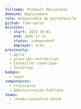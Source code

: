 ```yaml
---
fullname: Thibault Desjardins
domaine: Déploiement
role: Responsable de portefeuille
github: Tibo-aplus
missions:
  - start: 2019-10-01
    end: 2026-12-31
    status: independent
    employer: octo
previously:
  - aplus
  - place-des-entreprises
  - conseiller-numerique
  - histologe
badges:
  - segur
competences:
  - Croissance
  - Administration Publique
teams:
  - /teams/animation-dinum
---
```


